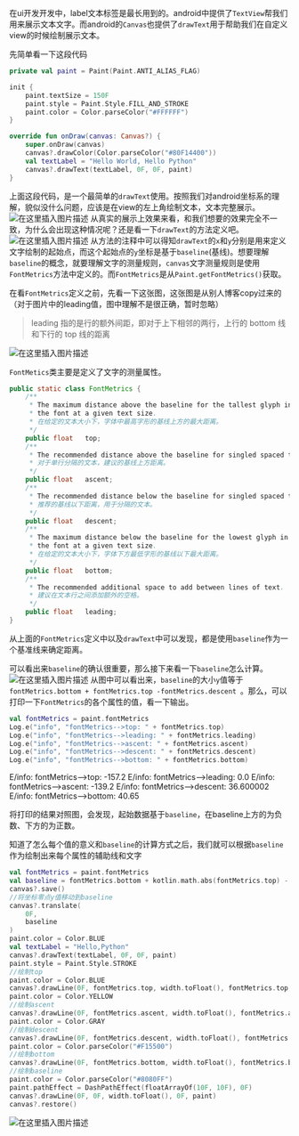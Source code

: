 
在ui开发开发中，label文本标签是最长用到的。android中提供了`TextView`帮我们用来展示文本文字。而android的`Canvas`也提供了`drawText`用于帮助我们在自定义view的时候绘制展示文本。

先简单看一下这段代码
```kotlin
private val paint = Paint(Paint.ANTI_ALIAS_FLAG)

init {
    paint.textSize = 150F
    paint.style = Paint.Style.FILL_AND_STROKE
    paint.color = Color.parseColor("#FFFFFF")
}

override fun onDraw(canvas: Canvas?) {
    super.onDraw(canvas)
    canvas?.drawColor(Color.parseColor("#80F14400"))
    val textLabel = "Hello World, Hello Python"
    canvas?.drawText(textLabel, 0F, 0F, paint)
}
```
上面这段代码，是一个最简单的`drawText`使用。按照我们对android坐标系的理解，貌似没什么问题，应该是在view的左上角绘制文本，文本完整展示。
![在这里插入图片描述](https://img-blog.csdnimg.cn/20210218134254601.png?x-oss-process=image/watermark,type_ZmFuZ3poZW5naGVpdGk,shadow_10,text_aHR0cHM6Ly9ibG9nLmNzZG4ubmV0L3dhbmdnYW5nNTE0MjYwNjYz,size_16,color_FFFFFF,t_70)
从真实的展示上效果来看，和我们想要的效果完全不一致，为什么会出现这种情况呢？还是看一下`drawText`的方法定义吧。
![在这里插入图片描述](https://img-blog.csdnimg.cn/2021021813442867.png?x-oss-process=image/watermark,type_ZmFuZ3poZW5naGVpdGk,shadow_10,text_aHR0cHM6Ly9ibG9nLmNzZG4ubmV0L3dhbmdnYW5nNTE0MjYwNjYz,size_16,color_FFFFFF,t_70)
从方法的注释中可以得知`drawText`的`x`和`y`分别是用来定义文字绘制的起始点，而这个起始点的`y`坐标是基于`baseline`(基线)。想要理解`baseline`的概念，就要理解文字的测量规则，`canvas`文字测量规则是使用`FontMetrics`方法中定义的。而`FontMetrics`是从`Paint.getFontMetrics()`获取。

在看`FontMetrics`定义之前，先看一下这张图，这张图是从别人博客copy过来的（对于图片中的leading值，图中理解不是很正确，暂时忽略）
>leading 指的是行的额外间距，即对于上下相邻的两行，上行的 bottom 线和下行的 top 线的距离

![在这里插入图片描述](https://img-blog.csdnimg.cn/2021021813581651.png?x-oss-process=image/watermark,type_ZmFuZ3poZW5naGVpdGk,shadow_10,text_aHR0cHM6Ly9ibG9nLmNzZG4ubmV0L3dhbmdnYW5nNTE0MjYwNjYz,size_16,color_FFFFFF,t_70)

`FontMetics`类主要是定义了文字的测量属性。
```java
public static class FontMetrics {
    /**
     * The maximum distance above the baseline for the tallest glyph in
     * the font at a given text size.
     * 在给定的文本大小下，字体中最高字形的基线上方的最大距离。
     */
    public float   top;
    /**
     * The recommended distance above the baseline for singled spaced text.
     * 对于单行分隔的文本，建议的基线上方距离。
     */
    public float   ascent;
    /**
     * The recommended distance below the baseline for singled spaced text.
     * 推荐的基线以下距离，用于分隔的文本。
     */
    public float   descent;
    /**
     * The maximum distance below the baseline for the lowest glyph in
     * the font at a given text size.
     * 在给定的文本大小下，字体下方最低字形的基线以下最大距离。
     */
    public float   bottom;
    /**
     * The recommended additional space to add between lines of text.
     * 建议在文本行之间添加额外的空格。
     */
    public float   leading;
}
```
从上面的`FontMetrics`定义中以及`drawText`中可以发现，都是使用`baseline`作为一个基准线来确定距离。

可以看出来`baseline`的确认很重要，那么接下来看一下`baseline`怎么计算。
![在这里插入图片描述](https://img-blog.csdnimg.cn/20210218142105275.png?x-oss-process=image/watermark,type_ZmFuZ3poZW5naGVpdGk,shadow_10,text_aHR0cHM6Ly9ibG9nLmNzZG4ubmV0L3dhbmdnYW5nNTE0MjYwNjYz,size_16,color_FFFFFF,t_70)
从图中可以看出来，`baseline`的大小`y`值等于`fontMetrics.bottom + fontMetrics.top -fontMetrics.descent `。那么，可以打印一下`FontMetrics`的各个属性的值，看一下输出。
```kotlin
val fontMetrics = paint.fontMetrics
Log.e("info", "fontMetrics-->top: " + fontMetrics.top)
Log.e("info", "fontMetrics-->leading: " + fontMetrics.leading)
Log.e("info", "fontMetrics-->ascent: " + fontMetrics.ascent)
Log.e("info", "fontMetrics-->descent: " + fontMetrics.descent)
Log.e("info", "fontMetrics-->bottom: " + fontMetrics.bottom)
```
E/info: fontMetrics-->top: -157.2
E/info: fontMetrics-->leading: 0.0
E/info: fontMetrics-->ascent: -139.2
E/info: fontMetrics-->descent: 36.600002
E/info: fontMetrics-->bottom: 40.65

将打印的结果对照图，会发现，起始数据基于`baseline`，在baseline上方的为负数、下方的为正数。

知道了怎么每个值的意义和`baseline`的计算方式之后，我们就可以根据`baseline`作为绘制出来每个属性的辅助线和文字

```kotlin
val fontMetrics = paint.fontMetrics
val baseline = fontMetrics.bottom + kotlin.math.abs(fontMetrics.top) - fontMetrics.descent
canvas?.save()
//将坐标零点y值移动到baseline
canvas?.translate(
    0F,
    baseline
)
paint.color = Color.BLUE
val textLabel = "Hello,Python"
canvas?.drawText(textLabel, 0F, 0F, paint)
paint.style = Paint.Style.STROKE
//绘制top
paint.color = Color.BLUE
canvas?.drawLine(0F, fontMetrics.top, width.toFloat(), fontMetrics.top, paint)
paint.color = Color.YELLOW
//绘制ascent
canvas?.drawLine(0F, fontMetrics.ascent, width.toFloat(), fontMetrics.ascent, paint)
paint.color = Color.GRAY
//绘制descent
canvas?.drawLine(0F, fontMetrics.descent, width.toFloat(), fontMetrics.descent, paint)
paint.color = Color.parseColor("#F15500")
//绘制bottom
canvas?.drawLine(0F, fontMetrics.bottom, width.toFloat(), fontMetrics.bottom, paint)
//绘制baseline
paint.color = Color.parseColor("#8080FF")
paint.pathEffect = DashPathEffect(floatArrayOf(10F, 10F), 0F)
canvas?.drawLine(0F, 0F, width.toFloat(), 0F, paint)
canvas?.restore()
```
![在这里插入图片描述](https://img-blog.csdnimg.cn/20210218151952140.png?x-oss-process=image/watermark,type_ZmFuZ3poZW5naGVpdGk,shadow_10,text_aHR0cHM6Ly9ibG9nLmNzZG4ubmV0L3dhbmdnYW5nNTE0MjYwNjYz,size_16,color_FFFFFF,t_70)



